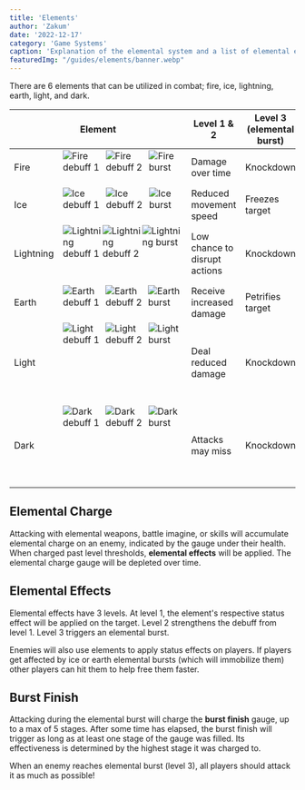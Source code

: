 ```yaml
---
title: 'Elements'
author: 'Zakum'
date: '2022-12-17'
category: 'Game Systems'
caption: 'Explanation of the elemental system and a list of elemental effects.'
featuredImg: "/guides/elements/banner.webp"
---
```


<script>
    import StickyNote from '$lib/components/StickyNote.svelte';
</script>

<style>
    img {
        margin: 0;
    }
    table {
        font-size: 1rem;
    }
</style>

There are 6 elements that can be utilized in combat; fire, ice, lightning, earth, light, and dark.

<table class="full-bleed">
	<thead>
		<th colspan="2">Element</th>
		<th>Level 1 & 2</th>
		<th>Level 3 (elemental burst)</th>
        <th>Burst Finish</th>
	</thead>
	<tbody>
		<tr>
			<td>Fire</td>
            <td style="display: flex">
                <img src="/images/StatusAilment/UI_StatusAilment_1000.png" alt="Fire debuff 1">
                <img src="/images/StatusAilment/UI_StatusAilment_1001.png" alt="Fire debuff 2">
                <img src="/images/StatusAilment/UI_StatusAilment_1002.png" alt="Fire burst">
            </td>
			<td>Damage over time</td>
            <td>Knockdown</td>
			<td>Deals heavy damage</td>
		</tr>
        <tr>
			<td>Ice</td>
            <td style="display: flex">
                <img src="/images/StatusAilment/UI_StatusAilment_1003.png" alt="Ice debuff 1">
                <img src="/images/StatusAilment/UI_StatusAilment_1004.png" alt="Ice debuff 2">
                <img src="/images/StatusAilment/UI_StatusAilment_1005.png" alt="Ice burst">
            </td>
			<td>Reduced movement speed</td>
            <td>Freezes target</td>
			<td>Deals damage</td>
		</tr>
        <tr>
			<td>Lightning</td>
            <td style="display: flex">
                <img src="/images/StatusAilment/UI_StatusAilment_1006.png" alt="Lightning debuff 1">
                <img src="/images/StatusAilment/UI_StatusAilment_1007.png" alt="Lightning debuff 2">
                <img src="/images/StatusAilment/UI_StatusAilment_1008.png" alt="Lightning burst">
            </td>
			<td>Low chance to disrupt actions</td>
            <td>Knockdown</td>
			<td>Deals damage and paralyzes target</td>
		</tr>
        <tr>
			<td>Earth</td>
            <td style="display: flex">
                <img src="/images/StatusAilment/UI_StatusAilment_1009.png" alt="Earth debuff 1">
                <img src="/images/StatusAilment/UI_StatusAilment_1010.png" alt="Earth debuff 2">
                <img src="/images/StatusAilment/UI_StatusAilment_1011.png" alt="Earth burst">
            </td>
			<td>Receive increased damage</td>
			<td>Petrifies target</td>
            <td>Deals damage</td>
		</tr>
        <tr>
			<td>Light</td>
            <td style="display: flex">
                <img src="/images/StatusAilment/UI_StatusAilment_1012.png" alt="Light debuff 1">
                <img src="/images/StatusAilment/UI_StatusAilment_1013.png" alt="Light debuff 2">
                <img src="/images/StatusAilment/UI_StatusAilment_1014.png" alt="Light burst">
            </td>
			<td>Deal reduced damage</td>
			<td>Knockdown</td>
            <td>Deals damage and grants HP regen to nearby players</td>
		</tr>
        <tr>
			<td>Dark</td>
            <td style="display: flex">
                <img src="/images/StatusAilment/UI_StatusAilment_1015.png" alt="Dark debuff 1">
                <img src="/images/StatusAilment/UI_StatusAilment_1016.png" alt="Dark debuff 2">
                <img src="/images/StatusAilment/UI_StatusAilment_1017.png" alt="Dark burst">
            </td>
			<td>Attacks may miss</td>
			<td>Knockdown</td>
            <td>Deals damage and inflicts life steal against target</td>
		</tr>
	</tbody>
</table>

## Elemental Charge
Attacking with elemental weapons, battle imagine, or skills will accumulate elemental charge on an enemy, indicated by the gauge under their health. When charged past level thresholds, **elemental effects** will be applied. The elemental charge gauge will be depleted over time.

<!-- Elemental charge is accumulated regardless of the element of the weapon, skill, or imagine you are using in combat, so all players can contribute towards the gauge. -->

## Elemental Effects
Elemental effects have 3 levels. At level 1, the element's respective status effect will be applied on the target. Level 2 strengthens the debuff from level 1. Level 3 triggers an elemental burst.

Enemies will also use elements to apply status effects on players. If players get affected by ice or earth elemental bursts (which will immobilize them) other players can hit them to help free them faster.

## Burst Finish
Attacking during the elemental burst will charge the **burst finish** gauge, up to a max of 5 stages. After some time has elapsed, the burst finish will trigger as long as at least one stage of the gauge was filled. Its effectiveness is determined by the highest stage it was charged to.

<StickyNote type="tip">
    When an enemy reaches elemental burst (level 3), all players should attack it as much as possible!
</StickyNote>

<!-- Element is applied => charge to level 1 => charge to level 2 => charge to level 3 (burst) & charge burst finish => burst finish damage -->

<!-- ## Closing notes
<StickyNote type="warning">
    The following are my <strong>unconfirmed</strong> thoughts on element mechanics.
</StickyNote>

It seems that the element is permanently determined by the first hit on an enemy. Also, it would make sense that skills override weapon elements, i.e. fireblast would apply fire even when using a lightning weapon, because most classes have a non-elemental set of skills. If weapon overrode skill, then the fire abilities on twin striker couldn't be utilized effectively with a lightning weapon. -->